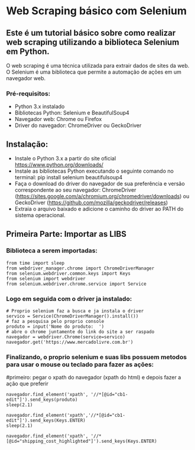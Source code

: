 # Web Scraping básico com Selenium

## Este é um tutorial básico sobre como realizar web scraping utilizando a biblioteca Selenium em Python.

O web scraping é uma técnica utilizada para extrair dados de sites da web. O Selenium é uma biblioteca que permite a automação de ações em um navegador web.

### Pré-requisitos:
- Python 3.x instalado
- Bibliotecas Python: Selenium e BeautifulSoup4
- Navegador web: Chrome ou Firefox
- Driver do navegador: ChromeDriver ou GeckoDriver

## Instalação:
  - Instale o Python 3.x a partir do site oficial https://www.python.org/downloads/
  - Instale as bibliotecas Python executando o seguinte comando no terminal: pip install selenium beautifulsoup4
  - Faça o download do driver do navegador de sua preferência e versão correspondente ao seu navegador: ChromeDriver (https://sites.google.com/a/chromium.org/chromedriver/downloads) ou GeckoDriver (https://github.com/mozilla/geckodriver/releases)
  - Extraia o arquivo baixado e adicione o caminho do driver ao PATH do sistema operacional.

## Primeira Parte: Importar as LIBS

### Biblioteca a serem importadas:
    from time import sleep
    from webdriver_manager.chrome import ChromeDriverManager
    from selenium.webdriver.common.keys import Keys
    from selenium import webdriver
    from selenium.webdriver.chrome.service import Service
    
### Logo em seguida com o driver ja instalado:
    # Proprio selenium faz a busca e ja instala o driver
    servico = Service(ChromeDriverManager().install())
    # faz a pesquisa pelo proprio console
    produto = input('Nome do produto:  ')
    # abre o chrome juntamente do link do site a ser raspado
    navegador = webdriver.Chrome(service=servico)
    navegador.get('https://www.mercadolivre.com.br')
    
### Finalizando, o proprio selenium e suas libs possuem metodos para usar o mouse ou teclado para fazer as ações:
#primeiro: pegar o xpath do navegador (xpath do html) e depois fazer a ação que preferir

    navegador.find_element('xpath', '//*[@id="cb1-edit"]').send_keys(produto)
    sleep(2.1)

    navegador.find_element('xpath','//*[@id="cb1-edit"]').send_keys(Keys.ENTER)
    sleep(2.1)

    navegador.find_element('xpath', '//*[@id="shipping_cost_highlighted"]').send_keys(Keys.ENTER)
